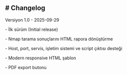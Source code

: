\#  Changelog  
---

 Versiyon 1.0 - 2025-09-29

\- İlk sürüm (Initial release)

\- Nmap tarama sonuçlarını HTML rapora dönüştürme

\- Host, port, servis, işletim sistemi ve script çıktısı desteği

\- Modern responsive HTML şablon

\- PDF export butonu











